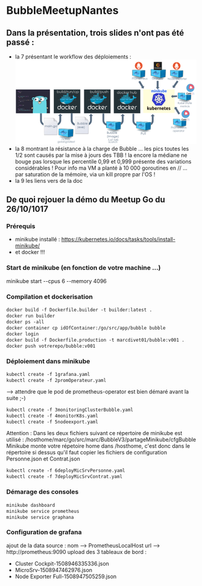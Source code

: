 # BubbleMeetupNantes
## Dans la présentation, trois slides n'ont pas été passé :
- la 7 présentant le workflow des déploiements :
![xxxxx](wf.PNG)
- la 8 montrant la résistance à la charge de Bubble ... les pics toutes les 1/2 sont causés par la mise à jours des TBB ! la encore la médiane ne bouge pas lorsque les percentile 0,99 et 0,999 présente des variations considérables ! Pour info ma VM a planté à 10 000 goroutines en // ... par saturation de la mémoire, via un kill propre par l'OS ! 
- la 9 les liens vers de la doc

## De quoi rejouer la démo du Meetup Go du 26/10/1017
### Prérequis
  - minikube installé : https://kubernetes.io/docs/tasks/tools/install-minikube/
  - et docker !!! 

### Start de minikube (en fonction de votre machine ...)
minikube start --cpus 6 --memory 4096

### Compilation et dockerisation
```
docker build -f Dockerfile.builder -t builder:latest .
docker run builder
docker ps -all
docker container cp idOfContainer:/go/src/app/bubble bubble
docker login      
docker build -f Dockerfile.production -t marcdivet01/bubble:v001 .
docker push votrerepo/bubble:v001
```
### Déploiement dans minikube
```
kubectl create -f 1grafana.yaml
kubectl create -f 2promOperateur.yaml
```
   --> attendre que le pod de prometheus-operator est bien démaré avant la suite ;-)
```
kubectl create -f 3monitoringClusterBubble.yaml
kubectl create -f 4monitorK8s.yaml
kubectl create -f 5nodeexport.yaml
```
Attention : Dans les deux fichiers suivant ce répertoire de minikube est
            utilisé : /hosthome/marc/go/src/marc/BubbleV3/partageMinikube/cfgBubble
            Minikube monte votre répetoire home dans /hosthome, c'est donc dans le répertoire si dessus
            qu'il faut copier les fichiers de configuration Personne.json et Contrat.json
```
kubectl create -f 6deployMicSrvPersonne.yaml
kubectl create -f 7deployMicSrvContrat.yaml
```
### Démarage des consoles
```
minikube dashboard
minikube service prometheus
minikube service graphana
```
### Configuration de grafana
ajout de la data source : nom --> PrometheusLocalHost url --> http://prometheus:9090
upload des 3 tableaux de bord :
  - Cluster Cockpit-1508946335336.json
  - MicroSrv-1508947462976.json
  - Node Exporter Full-1508947505259.json
  
  
 
